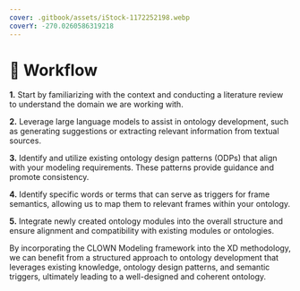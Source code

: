 ```yaml
---
cover: .gitbook/assets/iStock-1172252198.webp
coverY: -270.0260586319218
---
```


# 🧗 Workflow

**1.** Start by familiarizing with the context and conducting a literature review to understand the domain we are working with.

**2.** Leverage large language models to assist in ontology development, such as generating suggestions or extracting relevant information from textual sources.

**3.** Identify and utilize existing ontology design patterns (ODPs) that align with your modeling requirements. These patterns provide guidance and promote consistency.

**4.** Identify specific words or terms that can serve as triggers for frame semantics, allowing us to map them to relevant frames within your ontology.

**5.** Integrate newly created ontology modules into the overall structure and ensure alignment and compatibility with existing modules or ontologies.

By incorporating the CLOWN Modeling framework into the XD methodology, we can benefit from a structured approach to ontology development that leverages existing knowledge, ontology design patterns, and semantic triggers, ultimately leading to a well-designed and coherent ontology.
